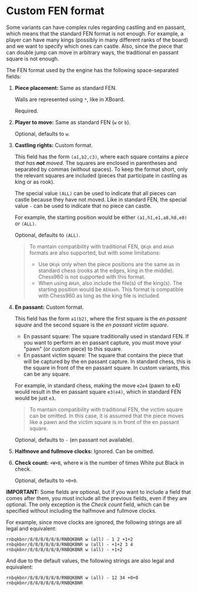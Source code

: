 # Custom FEN format

Some variants can have complex rules regarding castling and en passant, which means that the standard FEN format is not enough.
For example, a player can have many kings (possibly in many different ranks of the board) and we want to specify which ones can castle. Also, since the piece that can double jump can move in arbitrary ways, the traditional en passant square is not enough.

The FEN format used by the engine has the following space-separated fields:

  1. **Piece placement:** Same as standard FEN.
  
      Walls are represented using `*`, like in XBoard.
  
      Required.

  2. **Player to move:** Same as standard FEN (`w` or `b`).
  
      Optional, defaults to `w`.
  
  3. **Castling rights:** Custom format.
  
      This field has the form `(a1,b2,c3)`, where each square contains a *piece that has **not** moved*. The squares are enclosed in parentheses and separated by commas (without spaces). To keep the format short, only the relevant squares are included (pieces that participate in castling as king or as rook).
      
      The special value `(ALL)` can be used to indicate that all pieces can castle because they have not moved.
      Like in standard FEN, the special value `-` can be used to indicate that no piece can castle.
  
      For example, the starting position would be either `(a1,h1,e1,a8,h8,e8)` or `(ALL)`.
    
      Optional, defaults to `(ALL)`.
      
      > To mantain compatibility with traditional FEN, `QKqk` and `AHah` formats are also supported, but with some limitations:
      > - Use `QKqk` only when the piece positions are the same as in standard chess (rooks at the edges, king in the middle). Chess960 is not supported with this format.
      > - When using `AHah`, also include the file(s) of the king(s). The starting position would be `AEHaeh`. This format is compatible with Chess960 as long as the king file is included.

  4. **En passant:** Custom format.
  
      This field has the form `a1(b2)`, where the first square is the *en passant square* and the second square is the *en passant victim square*.
      
      - En passant square: The square traditionally used in standard FEN. If you want to perform an en passant capture, you must move your "pawn" (or custom piece) to this square.
      - En passant victim square: The square that contains the piece that will be captured by the en passant capture. In standard chess, this is the square in front of the en passant square. In custom variants, this can be any square.
      
      For example, in standard chess, making the move `e2e4` (pawn to e4) would result in the en passant square `e3(e4)`, which in standard FEN would be just `e3`.
      
      > To mantain compatibility with traditional FEN, the victim square can be omitted. In this case, it is assumed that the piece moves like a pawn and the victim square is in front of the en passant square.
      
      Optional, defaults to `-` (en passant not available).
  
  5. **Halfmove and fullmove clocks:** Ignored. Can be omitted.
  
  6. **Check count:** `+W+B`, where `W` is the number of times White put Black in check. 
  
      Optional, defaults to `+0+0`.
 

**IMPORTANT:** Some fields are optional, but if you want to include a field that comes after them, you must include all the previous fields, even if they are optional. The only exception is the *Check count* field, which can be specified without including the halfmove and fullmove clocks.

For example, since move clocks are ignored, the following strings are all legal and equivalent:
```
rnbqkbnr/8/8/8/8/8/8/RNBQKBNR w (all) - 1 2 +1+2
rnbqkbnr/8/8/8/8/8/8/RNBQKBNR w (all) - +1+2 3 4
rnbqkbnr/8/8/8/8/8/8/RNBQKBNR w (all) - +1+2
```
And due to the default values, the following strings are also legal and equivalent:
```
rnbqkbnr/8/8/8/8/8/8/RNBQKBNR w (all) - 12 34 +0+0
rnbqkbnr/8/8/8/8/8/8/RNBQKBNR
```

